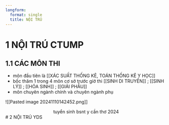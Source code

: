 ```yaml
---
longform:
  format: single
  title: NỘI TRÚ
---
```

# 1 NỘI TRÚ CTUMP

## 1.1 CÁC MÔN THI

- môn đầu tiên là [[XÁC SUẤT THỐNG KÊ, TOÁN THỐNG KÊ Y HỌC]]
- bốc thăm 1 trong 4 môn cơ sở trước giờ thi [[SINH DI TRUYỀN]] ; [[SINH LÝ]] ; [[HÓA SINH]] ; [[GIẢI PHẪU]]
- môn chuyên ngành chính và chuyên ngành phụ

![[Pasted image 20241110142452.png]]

<center>tuyển sinh bsnt y cần thơ 2024</center>
# 2 NỘI TRÚ YDS


